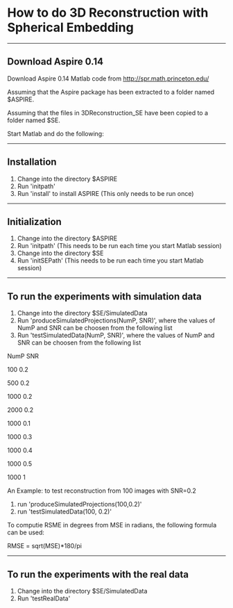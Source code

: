 # How to do 3D Reconstruction with Spherical Embedding

----------------------------------------------------
Download Aspire 0.14 
----------------------------------------------------
Download Aspire 0.14 Matlab code from http://spr.math.princeton.edu/

Assuming that the Aspire package has been extracted to a folder named $ASPIRE.

Assuming that the files in 3DReconstruction_SE have been copied to a folder named $SE.

Start Matlab and do the following:


----------------------------------------------------
Installation
----------------------------------------------------
1. Change into the directory $ASPIRE
2. Run 'initpath'
3. Run 'install' to install ASPIRE (This only needs to be run once)


----------------------------------------------------
Initialization
----------------------------------------------------
1. Change into the directory $ASPIRE
2. Run 'initpath' (This needs to be run each time you start Matlab session)
3. Change into the directory $SE
4. Run 'initSEPath'  (This needs to be run each time you start Matlab session)


----------------------------------------------------
To run the experiments with simulation data
----------------------------------------------------
1. Change into the directory $SE/SimulatedData
2. Run 'produceSimulatedProjections(NumP, SNR)', where the values of NumP and SNR can be choosen from the following list
2. Run 'testSimulatedData(NumP, SNR)', where the values of NumP and SNR can be choosen from the following list

NumP 	  SNR

100     0.2

500     0.2

1000	  0.2

2000	  0.2

1000	  0.1

1000	  0.3

1000	  0.4

1000	  0.5

1000	  1

An Example: to test reconstruction from 100 images with SNR=0.2

 1. run  'produceSimulatedProjections(100,0.2)' 
 2. run 'testSimulatedData(100, 0.2)'

To computie RSME in degrees from MSE in radians, the following formula can be used:

RMSE = sqrt(MSE)*180/pi


----------------------------------------------------
To run the experiments with the real data
----------------------------------------------------
1. Change into the directory $SE/SimulatedData
2. Run 'testRealData'



